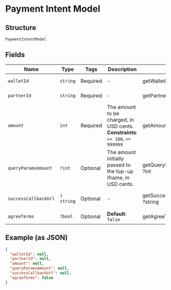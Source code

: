 
# Payment Intent Model

## Structure

`PaymentIntentModel`

## Fields

| Name | Type | Tags | Description | Getter | Setter |
|  --- | --- | --- | --- | --- | --- |
| `walletId` | `string` | Required | - | getWalletId(): string | setWalletId(string walletId): void |
| `partnerId` | `string` | Required | - | getPartnerId(): string | setPartnerId(string partnerId): void |
| `amount` | `int` | Required | The amount to be charged, in USD cents.<br>**Constraints**: `>= 100`, `<= 999999` | getAmount(): int | setAmount(int amount): void |
| `queryParamsAmount` | `?int` | Optional | The amount initially passed to the top-up iframe, in USD cents. | getQueryParamsAmount(): ?int | setQueryParamsAmount(?int queryParamsAmount): void |
| `successCallbackUrl` | `?string` | Optional | - | getSuccessCallbackUrl(): ?string | setSuccessCallbackUrl(?string successCallbackUrl): void |
| `agreeTerms` | `?bool` | Optional | **Default**: `false` | getAgreeTerms(): ?bool | setAgreeTerms(?bool agreeTerms): void |

## Example (as JSON)

```json
{
  "walletId": null,
  "partnerId": null,
  "amount": null,
  "queryParamsAmount": null,
  "successCallbackUrl": null,
  "agreeTerms": false
}
```

